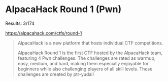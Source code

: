 # AlpacaHack Round 1 (Pwn)

Results: 3/174

https://alpacahack.com/ctfs/round-1

> AlpacaHack is a new platform that hosts individual CTF competitions.
>
> AlpacaHack Round 1 is the first CTF hosted by the AlpacaHack team, featuring 4 Pwn challenges. The challenges are rated as warmup, easy, medium, and hard, making them especially enjoyable for beginners while also challenging players of all skill levels. These challenges are created by ptr-yudai!


